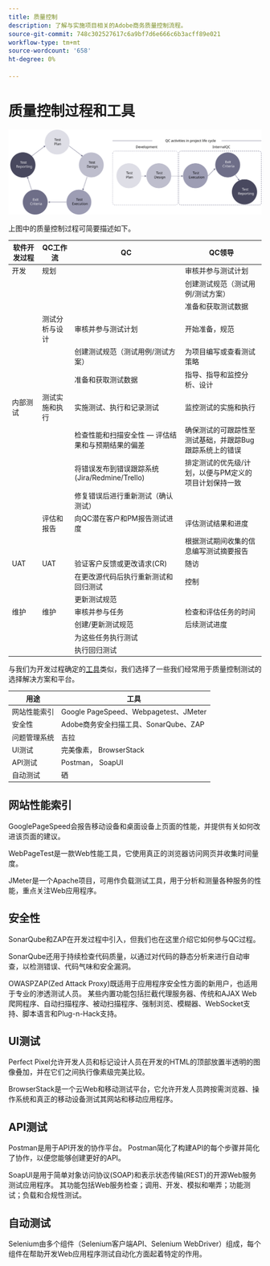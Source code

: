 ```yaml
---
title: 质量控制
description: 了解与实施项目相关的Adobe商务质量控制流程。
source-git-commit: 748c302527617c6a9bf7d6e666c6b3acff89e021
workflow-type: tm+mt
source-wordcount: '658'
ht-degree: 0%

---
```



# 质量控制过程和工具

![质量控制流程图](../../assets/playbooks/quality-control-diagram.svg)

上图中的质量控制过程可简要描述如下。

<table>
<thead>
  <tr>
    <th>软件开发过程</th>
    <th>QC工作流</th>
    <th>QC</th>
    <th>QC领导</th>
  </tr>
</thead>
<tbody>
  <tr>
    <td>开发</td>
    <td>规划</td>
    <td></td>
    <td>审核并参与测试计划</td>
  </tr>
  <tr>
    <td></td>
    <td></td>
    <td></td>
    <td>创建测试规范（测试用例/测试方案）</td>
  </tr>
  <tr>
    <td></td>
    <td></td>
    <td></td>
    <td>准备和获取测试数据</td>
  </tr>
  <tr>
    <td></td>
    <td>测试分析与设计</td>
    <td>审核并参与测试计划</td>
    <td>开始准备，规范</td>
  </tr>
  <tr>
    <td></td>
    <td></td>
    <td>创建测试规范（测试用例/测试方案）</td>
    <td>为项目编写或查看测试策略</td>
  </tr>
  <tr>
    <td></td>
    <td></td>
    <td>准备和获取测试数据</td>
    <td> 指导、指导和监控分析、设计</td>
  </tr>
  <tr>
    <td>内部测试</td>
    <td>测试实施和执行</td>
    <td>实施测试、执行和记录测试</td>
    <td>监控测试的实施和执行</td>
  </tr>
  <tr>
    <td></td>
    <td></td>
    <td>检查性能和扫描安全性 — 评估结果和与预期结果的偏差</td>
    <td>确保测试的可跟踪性至测试基础，并跟踪Bug跟踪系统上的错误</td>
  </tr>
  <tr>
    <td></td>
    <td></td>
    <td>将错误发布到错误跟踪系统(Jira/Redmine/Trello)</td>
    <td>排定测试的优先级/计划，以便与PM定义的项目计划保持一致</td>
  </tr>
  <tr>
    <td></td>
    <td></td>
    <td>修复错误后进行重新测试（确认测试）</td>
    <td></td>
  </tr>
  <tr>
    <td></td>
    <td>评估和报告</td>
    <td>向QC潜在客户和PM报告测试进度</td>
    <td>评估测试结果和进度</td>
  </tr>
  <tr>
    <td></td>
    <td></td>
    <td></td>
    <td>根据测试期间收集的信息编写测试摘要报告</td>
  </tr>
  <tr>
    <td>UAT</td>
    <td>UAT</td>
    <td>验证客户反馈或更改请求(CR)</td>
    <td>随访</td>
  </tr>
  <tr>
    <td></td>
    <td></td>
    <td>在更改源代码后执行重新测试和回归测试</td>
    <td>控制</td>
  </tr>
  <tr>
    <td></td>
    <td></td>
    <td>更新测试规范</td>
    <td></td>
  </tr>
  <tr>
    <td>维护</td>
    <td>维护</td>
    <td>审核并参与任务</td>
    <td>检查和评估任务的时间</td>
  </tr>
  <tr>
    <td></td>
    <td></td>
    <td>创建/更新测试规范</td>
    <td>后续测试进度</td>
  </tr>
  <tr>
    <td></td>
    <td></td>
    <td>为这些任务执行测试</td>
    <td></td>
  </tr>
  <tr>
    <td></td>
    <td></td>
    <td>执行回归测试</td>
    <td></td>
  </tr>
</tbody>
</table>

与我们为开发过程确定的[工具](project-management-tools.md)类似，我们选择了一些我们经常用于质量控制测试的选择解决方案和平台。

| 用途 | 工具 |
|---------------------------|---------------------------------------------------|
| 网站性能索引 | Google PageSpeed、Webpagetest、JMeter |
| 安全性 | Adobe商务安全扫描工具、SonarQube、ZAP |
| 问题管理系统 | 吉拉 |
| UI测试 | 完美像素， BrowserStack |
| API测试 | Postman， SoapUI |
| 自动测试 | 硒 |


## 网站性能索引

GooglePageSpeed会报告移动设备和桌面设备上页面的性能，并提供有关如何改进该页面的建议。

WebPageTest是一款Web性能工具，它使用真正的浏览器访问网页并收集时间量度。

JMeter是一个Apache项目，可用作负载测试工具，用于分析和测量各种服务的性能，重点关注Web应用程序。

## 安全性

SonarQube和ZAP在开发过程中引入，但我们也在这里介绍它如何参与QC过程。

SonarQube还用于持续检查代码质量，以通过对代码的静态分析来进行自动审查，以检测错误、代码气味和安全漏洞。

OWASPZAP(Zed Attack Proxy)既适用于应用程序安全性方面的新用户，也适用于专业的渗透测试人员。 某些内置功能包括拦截代理服务器、传统和AJAX Web爬网程序、自动扫描程序、被动扫描程序、强制浏览、模糊器、WebSocket支持、脚本语言和Plug-n-Hack支持。

## UI测试

Perfect Pixel允许开发人员和标记设计人员在开发的HTML的顶部放置半透明的图像叠加，并在它们之间执行像素级完美比较。

BrowserStack是一个云Web和移动测试平台，它允许开发人员跨按需浏览器、操作系统和真正的移动设备测试其网站和移动应用程序。

## API测试

Postman是用于API开发的协作平台。 Postman简化了构建API的每个步骤并简化了协作，以便您能够创建更好的API。

SoapUI是用于简单对象访问协议(SOAP)和表示状态传输(REST)的开源Web服务测试应用程序。 其功能包括Web服务检查；调用、开发、模拟和嘲弄；功能测试；负载和合规性测试。

## 自动测试

Selenium由多个组件（Selenium客户端API、Selenium WebDriver）组成，每个组件在帮助开发Web应用程序测试自动化方面起着特定的作用。
